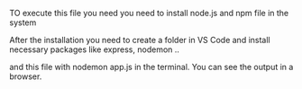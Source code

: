 TO execute this file you need you need to install node.js and npm file in the system 

After the installation you need to create a folder in VS Code and install necessary packages like express, nodemon ..

and this file with nodemon app.js in the terminal. You can see the output in a browser.

